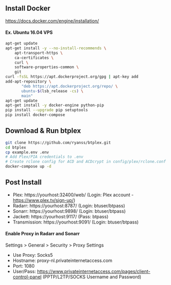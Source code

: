 ## Install Docker
https://docs.docker.com/engine/installation/


#### Ex. Ubuntu 16.04 VPS
```bash
apt-get update
apt-get install -y --no-install-recommends \
    apt-transport-https \
    ca-certificates \
    curl \
    software-properties-common \
    git
curl -fsSL https://apt.dockerproject.org/gpg | apt-key add
add-apt-repository \
       "deb https://apt.dockerproject.org/repo/ \
       ubuntu-$(lsb_release -cs) \
       main"
apt-get update
apt-get install -y docker-engine python-pip
pip install --upgrade pip setuptools
pip install docker-compose
```


## Download & Run btplex
```bash
git clone https://github.com/ryanss/btplex.git
cd btplex
cp example.env .env
# Add Plex/PIA credentials to .env
# Create rclone config for ACD and ACDcrypt in config/plex/rclone.conf
docker-compose up -d
```


## Post Install

- Plex: https://yourhost:32400/web/ (Login: Plex account - https://www.plex.tv/sign-up/)
- Radarr: https://yourhost:8787/ (Login: btuser/btpass)
- Sonarr: https://yourhost:9898/ (Login: btuser/btpass)
- Jackett: https://yourhost:9117/ (Pass: btpass)
- Transmission: https://yourhost:9091/ (Login: btuser/btpass)


#### Enable Proxy in Radarr and Sonarr
Settings > General > Security > Proxy Settings
- Use Proxy: Socks5
- Hostname: proxy-nl.privateinternetaccess.com
- Port: 1080
- User/Pass: https://www.privateinternetaccess.com/pages/client-control-panel (PPTP/L2TP/SOCKS Username and Password)

